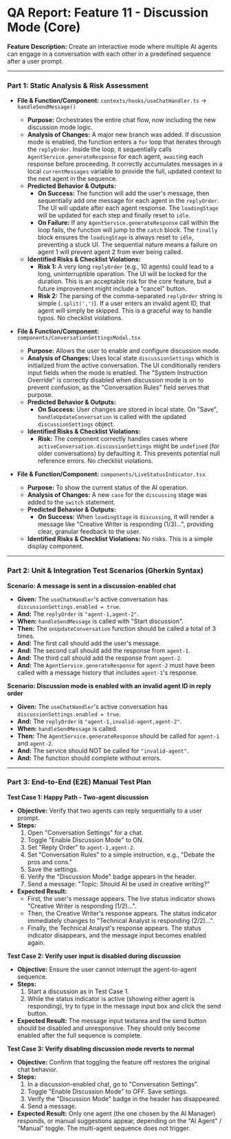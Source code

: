 # QA Report: Feature 11 - Discussion Mode (Core)

**Feature Description:** Create an interactive mode where multiple AI agents can engage in a conversation with each other in a predefined sequence after a user prompt.

---

### **Part 1: Static Analysis & Risk Assessment**

*   **File & Function/Component:** `contexts/hooks/useChatHandler.ts` -> `handleSendMessage()`
    *   **Purpose:** Orchestrates the entire chat flow, now including the new discussion mode logic.
    *   **Analysis of Changes:** A major new branch was added. If discussion mode is enabled, the function enters a `for` loop that iterates through the `replyOrder`. Inside the loop, it sequentially calls `AgentService.generateResponse` for each agent, `await`ing each response before proceeding. It correctly accumulates messages in a local `currentMessages` variable to provide the full, updated context to the next agent in the sequence.
    *   **Predicted Behavior & Outputs:**
        *   **On Success:** The function will add the user's message, then sequentially add one message for each agent in the `replyOrder`. The UI will update after each agent response. The `loadingStage` will be updated for each step and finally reset to `idle`.
        *   **On Failure:** If any `AgentService.generateResponse` call within the loop fails, the function will jump to the `catch` block. The `finally` block ensures the `loadingStage` is always reset to `idle`, preventing a stuck UI. The sequential nature means a failure on agent 1 will prevent agent 2 from ever being called.
    *   **Identified Risks & Checklist Violations:**
        *   **Risk 1:** A very long `replyOrder` (e.g., 10 agents) could lead to a long, uninterruptible operation. The UI will be locked for the duration. This is an acceptable risk for the core feature, but a future improvement might include a "cancel" button.
        *   **Risk 2:** The parsing of the comma-separated `replyOrder` string is simple (`.split(',')`). If a user enters an invalid agent ID, that agent will simply be skipped. This is a graceful way to handle typos. No checklist violations.

*   **File & Function/Component:** `components/ConversationSettingsModal.tsx`
    *   **Purpose:** Allows the user to enable and configure discussion mode.
    *   **Analysis of Changes:** Uses local state `discussionSettings` which is initialized from the active conversation. The UI conditionally renders input fields when the mode is enabled. The "System Instruction Override" is correctly disabled when discussion mode is on to prevent confusion, as the "Conversation Rules" field serves that purpose.
    *   **Predicted Behavior & Outputs:**
        *   **On Success:** User changes are stored in local state. On "Save", `handleUpdateConversation` is called with the updated `discussionSettings` object.
    *   **Identified Risks & Checklist Violations:**
        *   **Risk:** The component correctly handles cases where `activeConversation.discussionSettings` might be `undefined` (for older conversations) by defaulting it. This prevents potential null reference errors. No checklist violations.

*   **File & Function/Component:** `components/LiveStatusIndicator.tsx`
    *   **Purpose:** To show the current status of the AI operation.
    *   **Analysis of Changes:** A new `case` for the `discussing` stage was added to the `switch` statement.
    *   **Predicted Behavior & Outputs:**
        *   **On Success:** When `loadingStage` is `discussing`, it will render a message like "Creative Writer is responding (1/3)...", providing clear, granular feedback to the user.
    *   **Identified Risks & Checklist Violations:** No risks. This is a simple display component.

---

### **Part 2: Unit & Integration Test Scenarios (Gherkin Syntax)**

**Scenario: A message is sent in a discussion-enabled chat**
*   **Given:** The `useChatHandler`'s active conversation has `discussionSettings.enabled = true`.
*   **And:** The `replyOrder` is `"agent-1,agent-2"`.
*   **When:** `handleSendMessage` is called with "Start discussion".
*   **Then:** The `onUpdateConversation` function should be called a total of 3 times.
*   **And:** The first call should add the user's message.
*   **And:** The second call should add the response from `agent-1`.
*   **And:** The third call should add the response from `agent-2`.
*   **And:** The `AgentService.generateResponse` for `agent-2` must have been called with a message history that includes `agent-1`'s response.

**Scenario: Discussion mode is enabled with an invalid agent ID in reply order**
*   **Given:** The `useChatHandler`'s active conversation has `discussionSettings.enabled = true`.
*   **And:** The `replyOrder` is `"agent-1,invalid-agent,agent-2"`.
*   **When:** `handleSendMessage` is called.
*   **Then:** The `AgentService.generateResponse` should be called for `agent-1` and `agent-2`.
*   **And:** The service should NOT be called for `"invalid-agent"`.
*   **And:** The function should complete without errors.

---

### **Part 3: End-to-End (E2E) Manual Test Plan**

**Test Case 1: Happy Path - Two-agent discussion**
*   **Objective:** Verify that two agents can reply sequentially to a user prompt.
*   **Steps:**
    1.  Open "Conversation Settings" for a chat.
    2.  Toggle "Enable Discussion Mode" to ON.
    3.  Set "Reply Order" to `agent-1,agent-2`.
    4.  Set "Conversation Rules" to a simple instruction, e.g., "Debate the pros and cons."
    5.  Save the settings.
    6.  Verify the "Discussion Mode" badge appears in the header.
    7.  Send a message: "Topic: Should AI be used in creative writing?"
*   **Expected Result:**
    *   First, the user's message appears. The live status indicator shows "Creative Writer is responding (1/2)...".
    *   Then, the Creative Writer's response appears. The status indicator immediately changes to "Technical Analyst is responding (2/2)...".
    *   Finally, the Technical Analyst's response appears. The status indicator disappears, and the message input becomes enabled again.

**Test Case 2: Verify user input is disabled during discussion**
*   **Objective:** Ensure the user cannot interrupt the agent-to-agent sequence.
*   **Steps:**
    1.  Start a discussion as in Test Case 1.
    2.  While the status indicator is active (showing either agent is responding), try to type in the message input box and click the send button.
*   **Expected Result:** The message input textarea and the send button should be disabled and unresponsive. They should only become enabled after the full sequence is complete.

**Test Case 3: Verify disabling discussion mode reverts to normal**
*   **Objective:** Confirm that toggling the feature off restores the original chat behavior.
*   **Steps:**
    1.  In a discussion-enabled chat, go to "Conversation Settings".
    2.  Toggle "Enable Discussion Mode" to OFF. Save settings.
    3.  Verify the "Discussion Mode" badge in the header has disappeared.
    4.  Send a message.
*   **Expected Result:** Only one agent (the one chosen by the AI Manager) responds, or manual suggestions appear, depending on the "AI Agent" / "Manual" toggle. The multi-agent sequence does not trigger.